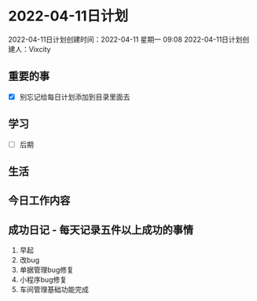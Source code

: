 # 2022-04-11日计划

2022-04-11日计划创建时间：2022-04-11 星期一  09:08
2022-04-11日计划创建人：Vixcity

## 重要的事
- [x] 别忘记给每日计划添加到目录里面去

## 学习
- [ ] 后期

## 生活

## 今日工作内容

## 成功日记 - 每天记录五件以上成功的事情
1. 早起
2. 改bug
3. 单据管理bug修复
4. 小程序bug修复
5. 车间管理基础功能完成